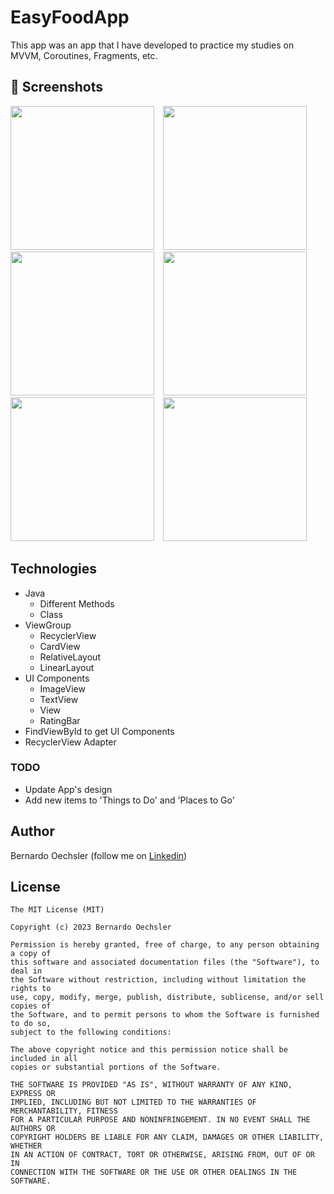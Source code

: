 # EasyFoodApp
This app was an app that I have developed to practice my studies on MVVM, Coroutines, Fragments, etc.

## :camera_flash: Screenshots
<!-- You can add more screenshots here if you like -->
<img src="ss_homefrag.png" width="230">&emsp;<img src="ss_favoritesfrag.png" width="230">&emsp;<img src="ss_categories.png" width="230">&emsp;<img src="ss_mealsdetail.png" width="230">&emsp;<img src="ss_longclick.png" width="230">&emsp;<img src="ss_searchfeatures.png" width="230">&emsp;

## Technologies
* Java
  - Different Methods
  - Class
* ViewGroup
    * RecyclerView
    * CardView
    * RelativeLayout
    * LinearLayout
* UI Components
  - ImageView
  - TextView
  - View
  - RatingBar
* FindViewById to get UI Components
* RecyclerView Adapter


### TODO
- Update App's design
- Add new items to 'Things to Do' and 'Places to Go'

## Author
Bernardo Oechsler (follow me on [Linkedin](https://www.linkedin.com/in/bernardo-oechsler-b84995194))

## License
```
The MIT License (MIT)

Copyright (c) 2023 Bernardo Oechsler

Permission is hereby granted, free of charge, to any person obtaining a copy of
this software and associated documentation files (the "Software"), to deal in
the Software without restriction, including without limitation the rights to
use, copy, modify, merge, publish, distribute, sublicense, and/or sell copies of
the Software, and to permit persons to whom the Software is furnished to do so,
subject to the following conditions:

The above copyright notice and this permission notice shall be included in all
copies or substantial portions of the Software.

THE SOFTWARE IS PROVIDED "AS IS", WITHOUT WARRANTY OF ANY KIND, EXPRESS OR
IMPLIED, INCLUDING BUT NOT LIMITED TO THE WARRANTIES OF MERCHANTABILITY, FITNESS
FOR A PARTICULAR PURPOSE AND NONINFRINGEMENT. IN NO EVENT SHALL THE AUTHORS OR
COPYRIGHT HOLDERS BE LIABLE FOR ANY CLAIM, DAMAGES OR OTHER LIABILITY, WHETHER
IN AN ACTION OF CONTRACT, TORT OR OTHERWISE, ARISING FROM, OUT OF OR IN
CONNECTION WITH THE SOFTWARE OR THE USE OR OTHER DEALINGS IN THE SOFTWARE.
